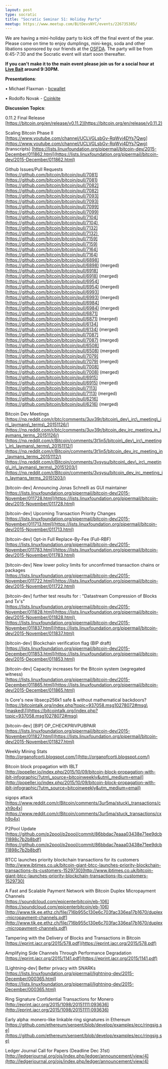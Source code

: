 ```yaml
---
layout: post
type: socratic
title: "Socratic Seminar 51: Holiday Party"
meetup: https://www.meetup.com/BitDevsNYC/events/226735385/
---
```


We are having a mini-holiday party to kick off the final event of the year. Please come on time to enjoy dumplings, mini-kegs, soda and other libations sponsored by our friends at the [OSFDA](http://osfda.org). The party will be from 6:45-7:30 and the Socratic event will start soon thereafter.

**If you can't make it to the main event please join us for a social hour at [Live Bait](http://livebaitnyc.com/) around 9:30PM.**

**Presentations**:

• Michael Flaxman - [bcwallet](https://github.com/blockcypher/bcwallet)

• Rodolfo Novak - [Coinkite](https://coinkite.com/)

**Discussion Topics**:

0.11.2 Final Release  
[](https://bitcoin.org/en/release/v0.11.2)[https://bitcoin.org/en/release/v0.11.2](https://bitcoin.org/en/release/v0.11.2)

Scaling Bitcoin Phase II  
[](https://www.youtube.com/channel/UCLVGLsbGv-RqWyi4DYs7Qwg)[https://www.youtube.com/channel/UCLVGLsbGv-RqWyi4DYs7Qwg](https://www.youtube.com/channel/UCLVGLsbGv-RqWyi4DYs7Qwg)  
(transcripts) [](https://lists.linuxfoundation.org/pipermail/bitcoin-dev/2015-December/011862.html)[https://lists.linuxfoundation.org/pipermail/bitcoin-dev/2015-December/011862.html](https://lists.linuxfoundation.org/pipermail/bitcoin-dev/2015-December/011862.html)

Github Issues/Pull Requests  
[](https://github.com/bitcoin/bitcoin/pull/7081)[https://github.com/bitcoin/bitcoin/pull/7081](https://github.com/bitcoin/bitcoin/pull/7081)  
[](https://github.com/bitcoin/bitcoin/pull/7082)[https://github.com/bitcoin/bitcoin/pull/7082](https://github.com/bitcoin/bitcoin/pull/7082)  
[](https://github.com/bitcoin/bitcoin/pull/7093)[https://github.com/bitcoin/bitcoin/pull/7093](https://github.com/bitcoin/bitcoin/pull/7093)  
[](https://github.com/bitcoin/bitcoin/pull/7099)[https://github.com/bitcoin/bitcoin/pull/7099](https://github.com/bitcoin/bitcoin/pull/7099)  
[](https://github.com/bitcoin/bitcoin/pull/7104)[https://github.com/bitcoin/bitcoin/pull/7104](https://github.com/bitcoin/bitcoin/pull/7104)   
[](https://github.com/bitcoin/bitcoin/pull/7132)[https://github.com/bitcoin/bitcoin/pull/7132](https://github.com/bitcoin/bitcoin/pull/7132)   
[](https://github.com/bitcoin/bitcoin/pull/7159)[https://github.com/bitcoin/bitcoin/pull/7159](https://github.com/bitcoin/bitcoin/pull/7159)  
[](https://github.com/bitcoin/bitcoin/pull/7164)[https://github.com/bitcoin/bitcoin/pull/7164](https://github.com/bitcoin/bitcoin/pull/7164)  
[](https://github.com/bitcoin/bitcoin/pull/6898)[https://github.com/bitcoin/bitcoin/pull/6898](https://github.com/bitcoin/bitcoin/pull/6898) (merged)  
[](https://github.com/bitcoin/bitcoin/pull/6918)[https://github.com/bitcoin/bitcoin/pull/6918](https://github.com/bitcoin/bitcoin/pull/6918) (merged)  
[](https://github.com/bitcoin/bitcoin/pull/6954)[https://github.com/bitcoin/bitcoin/pull/6954](https://github.com/bitcoin/bitcoin/pull/6954) (merged)  
[](https://github.com/bitcoin/bitcoin/pull/6993)[https://github.com/bitcoin/bitcoin/pull/6993](https://github.com/bitcoin/bitcoin/pull/6993) (merged)  
[](https://github.com/bitcoin/bitcoin/pull/6984)[https://github.com/bitcoin/bitcoin/pull/6984](https://github.com/bitcoin/bitcoin/pull/6984) (merged)  
[](https://github.com/bitcoin/bitcoin/pull/6871)[https://github.com/bitcoin/bitcoin/pull/6871](https://github.com/bitcoin/bitcoin/pull/6871) (merged)  
[](https://github.com/bitcoin/bitcoin/pull/6134)[https://github.com/bitcoin/bitcoin/pull/6134](https://github.com/bitcoin/bitcoin/pull/6134) (merged)  
[](https://github.com/bitcoin/bitcoin/pull/7087)[https://github.com/bitcoin/bitcoin/pull/7087](https://github.com/bitcoin/bitcoin/pull/7087) (merged)  
[](https://github.com/bitcoin/bitcoin/pull/6508)[https://github.com/bitcoin/bitcoin/pull/6508](https://github.com/bitcoin/bitcoin/pull/6508) (merged)  
[](https://github.com/bitcoin/bitcoin/pull/7079)[https://github.com/bitcoin/bitcoin/pull/7079](https://github.com/bitcoin/bitcoin/pull/7079) (merged)  
[](https://github.com/bitcoin/bitcoin/pull/7008)[https://github.com/bitcoin/bitcoin/pull/7008](https://github.com/bitcoin/bitcoin/pull/7008) (merged)  
[](https://github.com/bitcoin/bitcoin/pull/6915)[https://github.com/bitcoin/bitcoin/pull/6915](https://github.com/bitcoin/bitcoin/pull/6915) (merged)  
[](https://github.com/bitcoin/bitcoin/pull/7113)[https://github.com/bitcoin/bitcoin/pull/7113](https://github.com/bitcoin/bitcoin/pull/7113) (merged)  
[](https://github.com/bitcoin/bitcoin/pull/6216)[https://github.com/bitcoin/bitcoin/pull/6216](https://github.com/bitcoin/bitcoin/pull/6216) (merged)

Bitcoin Dev Meetings  
[](https://np.reddit.com/r/btc/comments/3uv39r/bitcoin_dev_irc_meeting_in_laymans_terms_20151126/)[https://np.reddit.com/r/btc/comments/3uv39r/bitcoin\_dev\_irc\_meeting\_in\_laymans\_terms\_20151126/](https://np.reddit.com/r/btc/comments/3uv39r/bitcoin_dev_irc_meeting_in_laymans_terms_20151126/)  
[](https://np.reddit.com/r/Bitcoin/comments/3t1in5/bitcoin_dev_irc_meeting_in_laymans_terms_20151112/)[https://np.reddit.com/r/Bitcoin/comments/3t1in5/bitcoin\_dev\_irc\_meeting\_in\_laymans\_terms\_20151112/](https://np.reddit.com/r/Bitcoin/comments/3t1in5/bitcoin_dev_irc_meeting_in_laymans_terms_20151112/)  
[](https://np.reddit.com/r/Bitcoin/comments/3vsysu/bitcoin_dev_irc_meeting_in_laymans_terms_20151203/)[https://np.reddit.com/r/Bitcoin/comments/3vsysu/bitcoin\_dev\_irc\_meeting\_in\_laymans\_terms\_20151203/](https://np.reddit.com/r/Bitcoin/comments/3vsysu/bitcoin_dev_irc_meeting_in_laymans_terms_20151203/)

\[bitcoin-dev\] Announcing Jonas Schnelli as GUI maintainer  
[](https://lists.linuxfoundation.org/pipermail/bitcoin-dev/2015-November/011728.html)[https://lists.linuxfoundation.org/pipermail/bitcoin-dev/2015-November/011728.html](https://lists.linuxfoundation.org/pipermail/bitcoin-dev/2015-November/011728.html)

\[bitcoin-dev\] Upcoming Transaction Priority Changes  
[](https://lists.linuxfoundation.org/pipermail/bitcoin-dev/2015-November/011713.html)[https://lists.linuxfoundation.org/pipermail/bitcoin-dev/2015-November/011713.html](https://lists.linuxfoundation.org/pipermail/bitcoin-dev/2015-November/011713.html)

\[bitcoin-dev\] Opt-in Full Replace-By-Fee (Full-RBF)  
[](https://lists.linuxfoundation.org/pipermail/bitcoin-dev/2015-November/011783.html)[https://lists.linuxfoundation.org/pipermail/bitcoin-dev/2015-November/011783.html](https://lists.linuxfoundation.org/pipermail/bitcoin-dev/2015-November/011783.html)

\[bitcoin-dev\] New lower policy limits for unconfirmed transaction chains or packages  
[](https://lists.linuxfoundation.org/pipermail/bitcoin-dev/2015-November/011722.html)[https://lists.linuxfoundation.org/pipermail/bitcoin-dev/2015-November/011722.html](https://lists.linuxfoundation.org/pipermail/bitcoin-dev/2015-November/011722.html)

\[bitcoin-dev\] further test results for : "Datastream Compression of Blocks and Tx's"     
[](https://lists.linuxfoundation.org/pipermail/bitcoin-dev/2015-November/011828.html)[https://lists.linuxfoundation.org/pipermail/bitcoin-dev/2015-November/011828.html](https://lists.linuxfoundation.org/pipermail/bitcoin-dev/2015-November/011828.html)     
[](https://lists.linuxfoundation.org/pipermail/bitcoin-dev/2015-November/011837.html)[https://lists.linuxfoundation.org/pipermail/bitcoin-dev/2015-November/011837.html](https://lists.linuxfoundation.org/pipermail/bitcoin-dev/2015-November/011837.html)

\[bitcoin-dev\] Blockchain verification flag (BIP draft)  
[](https://lists.linuxfoundation.org/pipermail/bitcoin-dev/2015-December/011853.html)[https://lists.linuxfoundation.org/pipermail/bitcoin-dev/2015-December/011853.html](https://lists.linuxfoundation.org/pipermail/bitcoin-dev/2015-December/011853.html)

\[bitcoin-dev\] Capacity increases for the Bitcoin system (segregated witness)  
[](https://lists.linuxfoundation.org/pipermail/bitcoin-dev/2015-December/011865.html)[https://lists.linuxfoundation.org/pipermail/bitcoin-dev/2015-December/011865.html](https://lists.linuxfoundation.org/pipermail/bitcoin-dev/2015-December/011865.html)

Is Core's new libsecp256k1 safe & without mathematical backdoors?  
[](https://bitcointalk.org/index.php?topic=937058.msg10278072#msg)[https://bitcointalk.org/index.php?topic=937058.msg10278072#msg\[masked\]](https://bitcointalk.org/index.php?topic=937058.msg10278072#msg)

\[bitcoin-dev\] \[BIP\] OP\_CHECKPRIVPUBPAIR  
[](https://lists.linuxfoundation.org/pipermail/bitcoin-dev/2015-November/011827.html)[https://lists.linuxfoundation.org/pipermail/bitcoin-dev/2015-November/011827.html](https://lists.linuxfoundation.org/pipermail/bitcoin-dev/2015-November/011827.html)

Weekly Mining Stats  
[](http://organofcorti.blogspot.com/)[http://organofcorti.blogspot.com/](http://organofcorti.blogspot.com/)

Bitcoin block propagation with IBLT  
[](http://popeller.io/index.php/2015/10/09/bitcoin-block-propagation-with-iblt-infographic/?utm_source=bitcoinweekly&utm_medium=email)[http://popeller.io/index.php/2015/10/09/bitcoin-block-propagation-with-iblt-infographic/?utm\_source=bitcoinweekly&utm\_medium=email](http://popeller.io/index.php/2015/10/09/bitcoin-block-propagation-with-iblt-infographic/?utm_source=bitcoinweekly&utm_medium=email)

sigops attack  
[](https://www.reddit.com/r/Bitcoin/comments/3ur5ma/stuck_transactions/cxh9o4x)[https://www.reddit.com/r/Bitcoin/comments/3ur5ma/stuck\_transactions/cxh9o4x](https://www.reddit.com/r/Bitcoin/comments/3ur5ma/stuck_transactions/cxh9o4x)

P2Pool Update  
[](https://github.com/p2pool/p2pool/commit/86bbdac7eaaa03438e71ee9dcb11898c7b2b8bdf)[https://github.com/p2pool/p2pool/commit/86bbdac7eaaa03438e71ee9dcb11898c7b2b8bdf](https://github.com/p2pool/p2pool/commit/86bbdac7eaaa03438e71ee9dcb11898c7b2b8bdf)

BTCC launches priority blockchain transactions for its customers  
[](http://www.ibtimes.co.uk/bitcoin-giant-btcc-launches-priority-blockchain-transactions-its-customers-1529730)[http://www.ibtimes.co.uk/bitcoin-giant-btcc-launches-priority-blockchain-transactions-its-customers-1529730](http://www.ibtimes.co.uk/bitcoin-giant-btcc-launches-priority-blockchain-transactions-its-customers-1529730)

A Fast and Scalable Payment Network with Bitcoin Duplex Micropayment Channels  
[](https://soundcloud.com/epicenterbitcoin/eb-106)[https://soundcloud.com/epicenterbitcoin/eb-106](https://soundcloud.com/epicenterbitcoin/eb-106)  
[](http://www.tik.ee.ethz.ch/file/716b955c130e6c703fac336ea17b1670/duplex-micropayment-channels.pdf)[http://www.tik.ee.ethz.ch/file/716b955c130e6c703fac336ea17b1670/duplex-micropayment-channels.pdf](http://www.tik.ee.ethz.ch/file/716b955c130e6c703fac336ea17b1670/duplex-micropayment-channels.pdf)

Tampering with the Delivery of Blocks and Transactions in Bitcoin  
[](https://eprint.iacr.org/2015/578.pdf)[https://eprint.iacr.org/2015/578.pdf](https://eprint.iacr.org/2015/578.pdf)

Amplifying Side Channels Through Performance Degradation  
[](https://eprint.iacr.org/2015/1141.pdf)[https://eprint.iacr.org/2015/1141.pdf](https://eprint.iacr.org/2015/1141.pdf)

\[Lightning-dev\] Better privacy with SNARKs  
[](https://lists.linuxfoundation.org/pipermail/lightning-dev/2015-December/000365.html)[https://lists.linuxfoundation.org/pipermail/lightning-dev/2015-December/000365.html](https://lists.linuxfoundation.org/pipermail/lightning-dev/2015-December/000365.html)

Ring Signature Confidential Transactions for Monero  
[](http://eprint.iacr.org/2015/1098/20151111:093636)[http://eprint.iacr.org/2015/1098/20151111:093636](http://eprint.iacr.org/2015/1098/20151111:093636)

Early alpha: monero-like linkable ring signatures in Ethereum  
[](https://github.com/ethereum/serpent/blob/develop/examples/ecc/ringsig.se)[https://github.com/ethereum/serpent/blob/develop/examples/ecc/ringsig.se](https://github.com/ethereum/serpent/blob/develop/examples/ecc/ringsig.se)

Ledger Journal Call for Papers (Deadline Dec 31st)  
[](http://ledgerjournal.org/ojs/index.php/ledger/announcement/view/4)[http://ledgerjournal.org/ojs/index.php/ledger/announcement/view/4](http://ledgerjournal.org/ojs/index.php/ledger/announcement/view/4)
